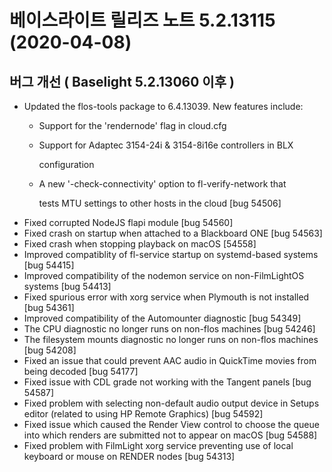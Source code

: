 # 베이스라이트 릴리즈 노트 5.2.13115 (2020-04-08)

## 버그 개선 ( Baselight 5.2.13060 이후 )

* Updated the flos-tools package to 6.4.13039. New features include:
  * Support for the 'rendernode' flag in cloud.cfg
  *   Support for Adaptec 3154-24i & 3154-8i16e controllers in BLX

      configuration
  *   A new '-check-connectivity' option to fl-verify-network that

      tests MTU settings to other hosts in the cloud \[bug 54506]
* Fixed corrupted NodeJS flapi module \[bug 54560]
* Fixed crash on startup when attached to a Blackboard ONE \[bug 54563]
* Fixed crash when stopping playback on macOS \[54558]
* Improved compatiblity of fl-service startup on systemd-based systems \[bug 54415]
* Improved compatibility of the nodemon service on non-FilmLightOS systems \[bug 54413]
* Fixed spurious error with xorg service when Plymouth is not installed \[bug 54361]
* Improved compatibility of the Automounter diagnostic \[bug 54349]
* The CPU diagnostic no longer runs on non-flos machines \[bug 54246]
* The filesystem mounts diagnostic no longer runs on non-flos machines \[bug 54208]
* Fixed an issue that could prevent AAC audio in QuickTime movies from being decoded \[bug 54177]
* Fixed issue with CDL grade not working with the Tangent panels \[bug 54587]
* Fixed problem with selecting non-default audio output device in Setups editor (related to using HP Remote Graphics) \[bug 54592]
* Fixed issue which caused the Render View control to choose the queue into which renders are submitted not to appear on macOS \[bug 54588]
* Fixed problem with FilmLight xorg service preventing use of local keyboard or mouse on RENDER nodes \[bug 54313]
